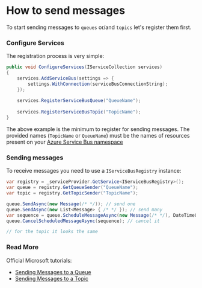 # How to send messages

To start sending messages to `queues` or/and `topics` let's register them first.

### Configure Services

The registration process is very simple:
```csharp
public void ConfigureServices(IServiceCollection services)
{
    services.AddServiceBus(settings => {
        settings.WithConnection(serviceBusConnectionString);
    });
    
    services.RegisterServiceBusQueue("QueueName");
    
    services.RegisterServiceBusTopic("TopicName");
}
```
The above example is the minimum to register for sending messages.
The provided names (`TopicName` or `QueueName`) must be the names of resources present on your [Azure Service Bus namespace](https://docs.microsoft.com/en-us/azure/service-bus-messaging/service-bus-messaging-overview#namespaces)

### Sending messages

To receive messages you need to use a `IServiceBusRegistry` instance:
```csharp
var registry = _serviceProvider.GetService<IServiceBusRegistry>();
var queue = registry.GetQueueSender("QueueName");
var topic = registry.GetTopicSender("TopicName");

queue.SendAsync(new Message(/* */)); // send one
queue.SendAsync(new List<Message> { /* */ }); // send many
var sequence = queue.ScheduleMessageAsync(new Message(/* */), DateTimeOffset.Now.AddDays(1)); // schedule sending
queue.CancelScheduledMessageAsync(sequence); // cancel it

// for the topic it looks the same
```

### Read More
Official Microsoft tutorials:
- [Sending Messages to a Queue](https://docs.microsoft.com/en-us/azure/service-bus-messaging/service-bus-dotnet-get-started-with-queues#send-messages-to-the-queue)
- [Sending Messages to a Topic](https://docs.microsoft.com/en-us/azure/service-bus-messaging/service-bus-dotnet-how-to-use-topics-subscriptions#send-messages-to-the-topic)
